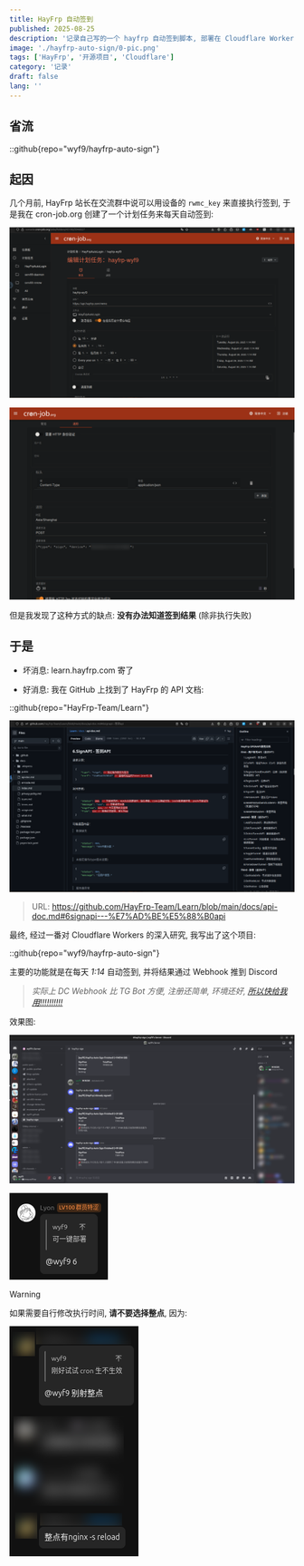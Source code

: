 ```yaml
---
title: HayFrp 自动签到
published: 2025-08-25
description: '记录自己写的一个 hayfrp 自动签到脚本, 部署在 Cloudflare Workers 上, 实现每天 1:14 自动签到获取流量, 并将结果推送到 Discord'
image: './hayfrp-auto-sign/0-pic.png'
tags: ['HayFrp', '开源项目', 'Cloudflare']
category: '记录'
draft: false 
lang: ''
---
```


## 省流

::github{repo="wyf9/hayfrp-auto-sign"}

## 起因

几个月前, HayFrp 站长在交流群中说可以用设备的 `rwmc_key` 来直接执行签到, 于是我在 cron-job.org 创建了一个计划任务来每天自动签到:

![](./hayfrp-auto-sign/1-cronjob-1.png)

![](./hayfrp-auto-sign/2-cronjob-2.png)

但是我发现了这种方式的缺点: **没有办法知道签到结果** (除非执行失败)

## 于是

- 坏消息: learn.hayfrp.com 寄了

- 好消息: 我在 GitHub 上找到了 HayFrp 的 API 文档:

::github{repo="HayFrp-Team/Learn"}

![](./hayfrp-auto-sign/3-learn.png)

> URL: https://github.com/HayFrp-Team/Learn/blob/main/docs/api-doc.md#6signapi---%E7%AD%BE%E5%88%B0api

最终, 经过一番对 Cloudflare Workers 的深入研究, 我写出了这个项目:

::github{repo="wyf9/hayfrp-auto-sign"}

主要的功能就是在每天 *1:14* 自动签到, 并将结果通过 Webhook 推到 Discord

> *实际上 DC Webhook 比 TG Bot 方便, 注册还简单, 环境还好, [所以快给我用!!!!!!!!!!](https://discord.com)*

效果图:

![](./hayfrp-auto-sign/4-screenshot.png)

![](./hayfrp-auto-sign/5-6.png)

> [!WARNING]
> 如果需要自行修改执行时间, **请不要选择整点**, 因为:

![](./hayfrp-auto-sign/6-warning.png)

